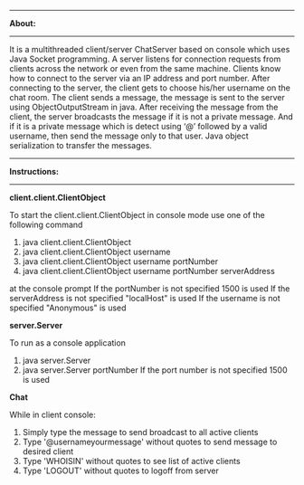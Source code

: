 **********
**About:**
**********

It is a multithreaded client/server ChatServer based on console which uses Java Socket programming. A server listens for connection requests from clients across the network or even from the same machine. Clients know how to connect to the server via an IP address and port number. After connecting to the server, the client gets to choose his/her username on the chat room. The client sends a message, the message is sent to the server using ObjectOutputStream in java. After receiving the message from the client, the server broadcasts the message if it is not a private message. And if it is a private message which is detect using ‘@’ followed by a valid username, then send the message only to that user. Java object serialization to transfer the messages.

*****************
**Instructions:**
*****************

**client.client.ClientObject**

To start the client.client.ClientObject in console mode use one of the following command
 1. java client.client.ClientObject
 2. java client.client.ClientObject username
 3. java client.client.ClientObject username portNumber
 4. java client.client.ClientObject username portNumber serverAddress

at the console prompt
If the portNumber is not specified 1500 is used
If the serverAddress is not specified "localHost" is used
If the username is not specified "Anonymous" is used

**server.Server**

To run as a console application
 1. java server.Server
 2. java server.Server portNumber
If the port number is not specified 1500 is used

**Chat**

While in client console:
1. Simply type the message to send broadcast to all active clients
2. Type '@username<space>yourmessage' without quotes to send message to desired client
3. Type 'WHOISIN' without quotes to see list of active clients
4. Type 'LOGOUT' without quotes to logoff from server
